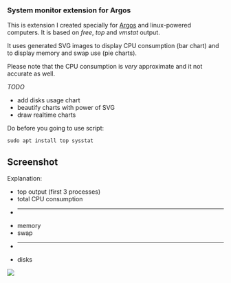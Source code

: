 <h3>System monitor extension for Argos</h3>

This is extension I created specially for [Argos](https://github.com/p-e-w/argos) and linux-powered computers.
It is based on *free*, *top* and *vmstat* output.

It uses generated SVG images to display CPU consumption (bar chart) and to display memory and swap use (pie charts).

Please note that the CPU consumption is *very* approximate and it not accurate as well.

*TODO*

* add disks usage chart
* beautify charts with power of SVG
* draw realtime charts

Do before you going to use script:

```sudo apt install top sysstat```

<h2>Screenshot</h2>

Explanation:
* top output (first 3 processes)
* total CPU consumption
* ---
* memory 
* swap
* ---
* disks

<img src="http://i.imgur.com/jH1oxNq.png">

